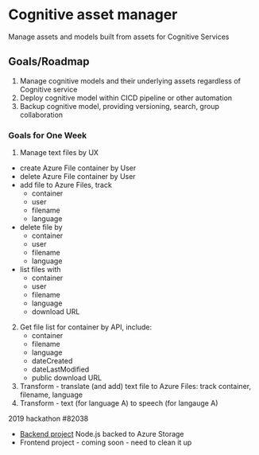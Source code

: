# Cognitive asset manager

Manage assets and models built from assets for Cognitive Services

## Goals/Roadmap

1. Manage cognitive models and their underlying assets regardless of Cognitive service
1. Deploy cognitive model within CICD pipeline or other automation
1. Backup cognitive model, providing versioning, search, group collaboration

### Goals for One Week

1. Manage text files by UX 
  * create Azure File container by User
  * delete Azure File container by User
  * add file to Azure Files, track 
      * container
      * user
      * filename
      * language 
  * delete file by 
      * container
      * user
      * filename
      * language
  * list files with
      * container
      * user
      * filename
      * language
      * download URL
2. Get file list for container by API, include: 
   * container 
   * filename 
   * language
   * dateCreated
   * dateLastModified
   * public download URL
3. Transform - translate (and add) text file to Azure Files: track container, filename, language
4. Transform - text (for language A) to speech (for langauge A)

2019 hackathon #82038

* [Backend project](https://github.com/diberry/asset-mgr-back) Node.js backed to Azure Storage
* Frontend project - coming soon - need to clean it up
